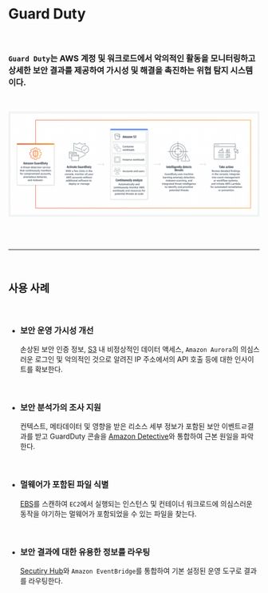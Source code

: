 # **Guard Duty**

<br>

### `Guard Duty`는 AWS 계정 및 워크로드에서 악의적인 활동을 모니터링하고 상세한 보안 결과를 제공하여 가시성 및 해결을 촉진하는 위협 탐지 시스템이다.

<br>

![image](../../Image/Cloud-AWS-Guard%20Duty.png)

<br><br>

---

<br>

## **사용 사례**

<br>

+ ### **보안 운영 가시성 개선**

    손상된 보안 인증 정보, [S3](S3.md) 내 비정상적인 데이터 액세스, `Amazon Aurora`의 의심스러운 로그인 및 악의적인 것으로 알려진 IP 주소에서의 API 호출 등에 대한 인사이트를 확보한다.

<br>

+ ### **보안 분석가의 조사 지원**

    컨텍스트, 메타데이터 및 영향을 받은 리소스 세부 정보가 포함된 보안 이벤트ㄹ결과를 받고 GuardDuty 콘솔을 [Amazon Detective](Detective.md)와 통합하여 근본 원일을 파악한다.

<br>

+ ### **멀웨어가 포함된 파일 식별**

    [EBS](EBS.md)를 스캔하여 `EC2`에서 실행되는 인스턴스 및 컨테이너 워크로드에 의심스러운 동작을 야기하는 멀웨어가 포함되었을 수 있는 파일을 찾는다.

<br>

+ ### **보안 결과에 대한 유용한 정보를 라우팅**

    [Secutiry Hub](Security%20Hub.md)와 `Amazon EventBridge`를 통합하여 기본 설정된 운영 도구로 결과를 라우팅한다.